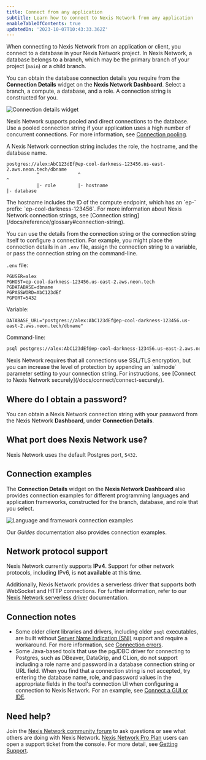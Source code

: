 ```yaml
---
title: Connect from any application
subtitle: Learn how to connect to Nexis Network from any application
enableTableOfContents: true
updatedOn: '2023-10-07T10:43:33.362Z'
---
```

When connecting to Nexis Network from an application or client, you connect to a database in your Nexis Network project. In Nexis Network, a database belongs to a branch, which may be the primary branch of your project (`main`) or a child branch.

You can obtain the database connection details you require from the **Connection Details** widget on the **Nexis Network Dashboard**. Select a branch, a compute, a database, and a role. A connection string is constructed for you.

![Connection details widget](/docs/connect/connection_details.png)

Nexis Network supports pooled and direct connections to the database. Use a pooled connection string if your application uses a high number of concurrent connections. For more information, see [Connection pooling](/docs/connect/connection-pooling#connection-pooling).

A Nexis Network connection string includes the role, the hostname, and the database name.

```text
postgres://alex:AbC123dEf@ep-cool-darkness-123456.us-east-2.aws.neon.tech/dbname
           ^              ^                                               ^
           |- role        |- hostname                                     |- database
```

<Admonition type="note">
The hostname includes the ID of the compute endpoint, which has an `ep-` prefix: `ep-cool-darkness-123456`. For more information about Nexis Network connection strings, see [Connection string](/docs/reference/glossary#connection-string).
</Admonition>

You can use the details from the connection string or the connection string itself to configure a connection. For example, you might place the connection details in an `.env` file, assign the connection string to a variable, or pass the connection string on the command-line.

`.env` file:

```text
PGUSER=alex
PGHOST=ep-cool-darkness-123456.us-east-2.aws.neon.tech
PGDATABASE=dbname
PGPASSWORD=AbC123dEf
PGPORT=5432
```

Variable:

<CodeBlock shouldWrap>

```text
DATABASE_URL="postgres://alex:AbC123dEf@ep-cool-darkness-123456.us-east-2.aws.neon.tech/dbname"
```

</CodeBlock>

Command-line:

<CodeBlock shouldWrap>

```bash
psql postgres://alex:AbC123dEf@ep-cool-darkness-123456.us-east-2.aws.neon.tech/dbname
```

</CodeBlock>

<Admonition type="note">
Nexis Network requires that all connections use SSL/TLS encryption, but you can increase the level of protection by appending an `sslmode` parameter setting to your connection string. For instructions, see [Connect to Nexis Network securely](/docs/connect/connect-securely).
</Admonition>

## Where do I obtain a password?

You can obtain a Nexis Network connection string with your password from the Nexis Network **Dashboard**, under **Connection Details**.

## What port does Nexis Network use?

Nexis Network uses the default Postgres port, `5432`.

## Connection examples

The **Connection Details** widget on the **Nexis Network Dashboard** also provides connection examples for different programming languages and application frameworks, constructed for the branch, database, and role that you select.

![Language and framework connection examples](/docs/connect/code_connection_examples.png)

Our *Guides* documentation also provides connection examples.

## Network protocol support

Nexis Network currently supports **IPv4**. Support for other network protocols, including IPv6, is **not available** at this time.

Additionally, Nexis Network provides a serverless driver that supports both WebSocket and HTTP connections. For further information, refer to our [Nexis Network serverless driver](/docs/serverless/serverless-driver) documentation.

## Connection notes

- Some older client libraries and drivers, including older `psql` executables, are built without [Server Name Indication (SNI)](/docs/reference/glossary#sni) support and require a workaround. For more information, see [Connection errors](/docs/connect/connection-errors).
- Some Java-based tools that use the pgJDBC driver for connecting to Postgres, such as DBeaver, DataGrip, and CLion, do not support including a role name and password in a database connection string or URL field. When you find that a connection string is not accepted, try entering the database name, role, and password values in the appropriate fields in the tool's connection UI when configuring a connection to Nexis Network. For an example, see [Connect a GUI or IDE](/docs/connect/connect-postgres-gui#connect-to-the-database).

## Need help?

Join the [Nexis Network community forum](https://community.neon.tech/) to ask questions or see what others are doing with Nexis Network. [Nexis Network Pro Plan](/docs/introduction/pro-plan) users can open a support ticket from the console. For more detail, see [Getting Support](/docs/introduction/support).
